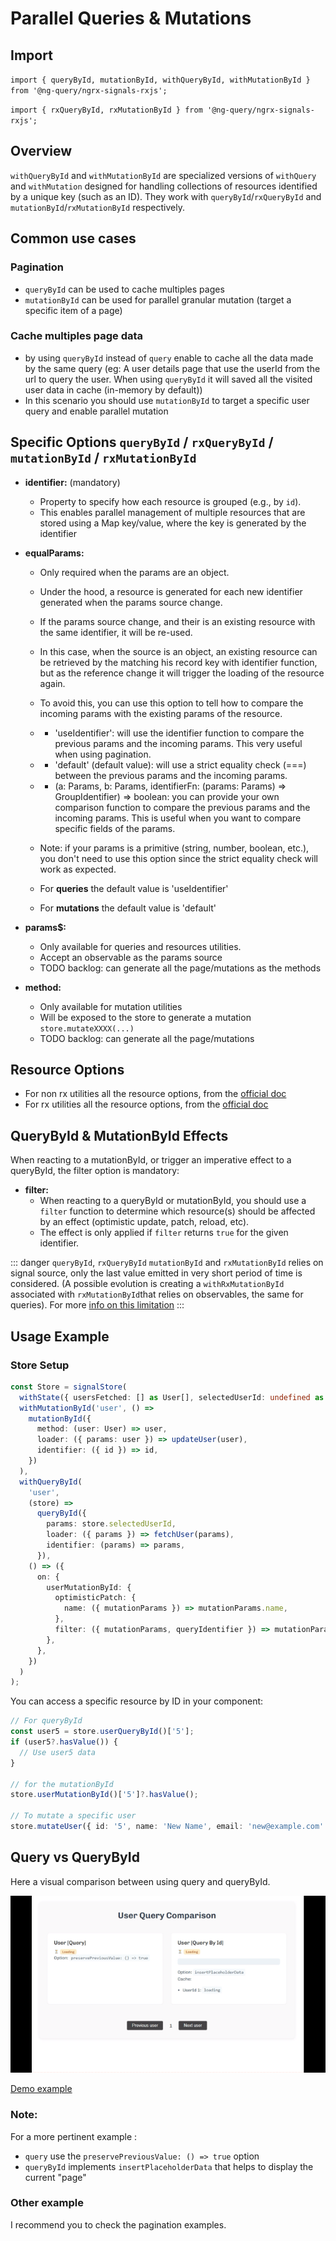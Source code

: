 # Parallel Queries & Mutations

## Import

`import { queryById, mutationById, withQueryById, withMutationById } from '@ng-query/ngrx-signals-rxjs';`

`import { rxQueryById, rxMutationById } from '@ng-query/ngrx-signals-rxjs';`

## Overview

`withQueryById` and `withMutationById` are specialized versions of `withQuery` and `withMutation` designed for handling collections of resources identified by a unique key (such as an ID). They work with `queryById`/`rxQueryById` and `mutationById`/`rxMutationById` respectively.

## Common use cases

### Pagination

- `queryById` can be used to cache multiples pages
- `mutationById` can be used for parallel granular mutation (target a specific item of a page)

### Cache multiples page data

- by using `queryById` instead of `query` enable to cache all the data made by the same query (eg: A user details page that use the userId from the url to query the user. When using `queryById` it will saved all the visited user data in cache (in-memory by default))
- In this scenario you should use `mutationById` to target a specific user query and enable parallel mutation

## Specific Options `queryById` / `rxQueryById` / `mutationById` / `rxMutationById`

- **identifier:** (mandatory)

  - Property to specify how each resource is grouped (e.g., by `id`).
  - This enables parallel management of multiple resources that are stored using a Map key/value, where the key is generated by the identifier

- **equalParams:**

  - Only required when the params are an object.
  - Under the hood, a resource is generated for each new identifier generated when the params source change.
  - If the params source change, and their is an existing resource with the same identifier, it will be re-used.
  - In this case, when the source is an object, an existing resource can be retrieved by the matching his record key with identifier function, but as the reference change it will trigger the loading of the resource again.
  - To avoid this, you can use this option to tell how to compare the incoming params with the existing params of the resource.
  - - 'useIdentifier': will use the identifier function to compare the previous params and the incoming params. This very useful when using pagination.
  - - 'default' (default value): will use a strict equality check (===) between the previous params and the incoming params.
  - - (a: Params, b: Params, identifierFn: (params: Params) => GroupIdentifier) => boolean: you can provide your own comparison function to compare the previous params and the incoming params. This is useful when you want to compare specific fields of the params.

  - Note: if your params is a primitive (string, number, boolean, etc.), you don't need to use this option since the strict equality check will work as expected.

  - For **queries** the default value is 'useIdentifier'

  - For **mutations** the default value is 'default'

- **params$:**

  - Only available for queries and resources utilities.
  - Accept an observable as the params source
  - TODO backlog: can generate all the page/mutations as the methods

- **method:**
  - Only available for mutation utilities
  - Will be exposed to the store to generate a mutation `store.mutateXXXX(...)`
  - TODO backlog: can generate all the page/mutations

## Resource Options

- For non rx utilities all the resource options, from the [official doc](https://angular.dev/guide/signals/resource)
- For rx utilities all the resource options, from the [official doc](https://angular.dev/api/core/rxjs-interop/RxResourceOptions#)

## QueryById & MutationById Effects

When reacting to a mutationById, or trigger an imperative effect to a queryById, the filter option is mandatory:

- **filter:**
  - When reacting to a queryById or mutationById, you should use a `filter` function to determine which resource(s) should be affected by an effect (optimistic update, patch, reload, etc).
  - The effect is only applied if `filter` returns `true` for the given identifier.

::: danger
`queryById`, `rxQueryById` `mutationById` and `rxMutationById` relies on signal source, only the last value emitted in very short period of time is considered. (A possible evolution is creating a `withRxMutationById` associated with `rxMutationById`that relies on observables, the same for queries).
For more [info on this limitation](https://dev.to/lcsga/les-signals-angular-ne-remplacent-pas-les-observables-push-vs-pull-4jk1https://dev.to/lcsga/les-signals-angular-ne-remplacent-pas-les-observables-push-vs-pull-4jk1)
:::

## Usage Example

### Store Setup

```typescript
const Store = signalStore(
  withState({ usersFetched: [] as User[], selectedUserId: undefined as string | undefined }),
  withMutationById('user', () =>
    mutationById({
      method: (user: User) => user,
      loader: ({ params: user }) => updateUser(user),
      identifier: ({ id }) => id,
    })
  ),
  withQueryById(
    'user',
    (store) =>
      queryById({
        params: store.selectedUserId,
        loader: ({ params }) => fetchUser(params),
        identifier: (params) => params,
      }),
    () => ({
      on: {
        userMutationById: {
          optimisticPatch: {
            name: ({ mutationParams }) => mutationParams.name,
          },
          filter: ({ mutationParams, queryIdentifier }) => mutationParams.id === queryIdentifier,
        },
      },
    })
  )
);
```

You can access a specific resource by ID in your component:

```typescript
// For queryById
const user5 = store.userQueryById()['5'];
if (user5?.hasValue()) {
  // Use user5 data
}

// for the mutationById
store.userMutationById()['5']?.hasValue();

// To mutate a specific user
store.mutateUser({ id: '5', name: 'New Name', email: 'new@example.com' });
```

## Query vs QueryById

Here a visual comparison between using query and queryById.

![Query vs QueryById](public/assets/query-vs-query-by-id.gif)

<a target="_blank" href="https://stackblitz.com/github/ng-angular-stack/ng-query-demo?file=src%2Fapp%2Fpages%2Flist-with-pagination%2Flist-with-pagination.ts&initialpath=query-vs-query-by-id">Demo example
</a>

### Note:

For a more pertinent example :

- `query` use the `preservePreviousValue: () => true` option
- `queryById` implements `insertPlaceholderData` that helps to display the current "page"

### Other example

I recommend you to check the pagination examples.
